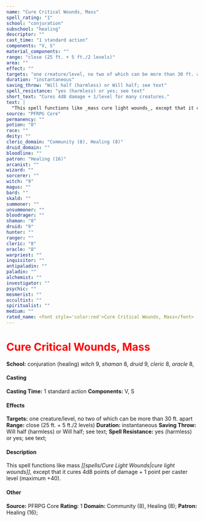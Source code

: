 ```yaml
---
name: "Cure Critical Wounds, Mass"
spell_rating: "1"
school: "conjuration"
subschool: "healing"
descriptor: ""
cast_time: "1 standard action"
components: "V, S"
material_components: ""
range: "close (25 ft. + 5 ft./2 levels)"
area: ""
effect: ""
targets: "one creature/level, no two of which can be more than 30 ft. apart"
duration: "instantaneous"
saving_throw: "Will half (harmless) or Will half; see text"
spell_resistance: "yes (harmless) or yes; see text"
short_text: "Cures 4d8 damage + 1/level for many creatures."
text: |
  "This spell functions like _mass cure light wounds_, except that it cures 4d8 points of damage + 1 point per caster level (maximum +40)."
source: "PFRPG Core"
permanency: ""
potion: "0"
race: ""
deity: ""
cleric_domain: "Community (8), Healing (8)"
druid_domain: ""
bloodline: ""
patron: "Healing (16)"
arcanist: ""
wizard: ""
sorcerer: ""
witch: "9"
magus: ""
bard: ""
skald: ""
summoner: ""
unsummoner: ""
bloodrager: ""
shaman: "8"
druid: "9"
hunter: ""
ranger: ""
cleric: "8"
oracle: "8"
warpriest: ""
inquisitor: ""
antipaladin: ""
paladin: ""
alchemist: ""
investigator: ""
psychic: ""
mesmerist: ""
occultist: ""
spiritualist: ""
medium: ""
rated_name: <font style='color:red'>Cure Critical Wounds, Mass</font>
---
```


# <font style='color:red'>Cure Critical Wounds, Mass</font> 
**School:** conjuration (healing) 
_witch_ 9, _shaman_ 8, _druid_ 9, _cleric_ 8, _oracle_ 8, 
#### Casting
**Casting Time:** 1 standard action
 **Components:** V, S 
 #### Effects
**Targets:** one creature/level, no two of which can be more than 30 ft. apart
**Range:** close (25 ft. + 5 ft./2 levels)
**Duration:** instantaneous
**Saving Throw:** Will half (harmless) or Will half; see text; **Spell Resistance:** yes (harmless) or yes; see text; 
 #### Description
This spell functions like mass _[[spells/Cure Light Wounds|cure light wounds]]_, except that it cures 4d8 points of damage + 1 point per caster level (maximum +40).

 #### Other
**Source:** PFRPG Core
**Rating:** 1
**Domain:** Community (8), Healing (8); **Patron:** Healing (16); 